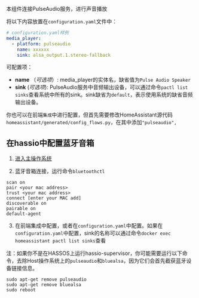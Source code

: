 本组件连接PulseAudio服务，进行声音播放

将以下内容放置在`configuration.yaml`文件中：
```yaml
# configuration.yaml样例
media_player:
  - platform: pulseaudio
    name: xxxxxx
    sink: alsa_output.1.stereo-fallback
```
可配置项：
- **name** （*可选项*）: media_player的实体名，缺省值为`Pulse Audio Speaker`
- **sink** (*可选项*): PulseAudio服务中音频输出设备，可以通过命令`pactl list sinks`查看系统中所有的sink。sink缺省为`default`，表示使用系统的缺省音频输出设备。

你也可以在前端`集成`中进行配置，但首先需要修改HomeAssistant源代码`homeassistant/generated/config_flows.py`，在其中添加`"pulseaudio",`

## 在hassio中配置蓝牙音箱

1. [进入主操作系统](https://developers.home-assistant.io/docs/operating-system/debugging)

2. 蓝牙音箱连接，运行命令`bluetoothctl`

  ```
  scan on
  pair <your mac address>
  trust <your mac address>
  connect [enter your MAC add]
  discoverable on
  pairable on
  default-agent 
  ```

3. 在前端集成中配置，或者在`configuration.yaml`中配置。如果在`configuration.yaml`中配置，sink的名称可以通过命令`docker exec homeassistant pactl list sinks`查看

注：如果你不是在HASSOS上运行hassio-supervisor，你可能需要运行以下命令，去除Host操作系统上的`pulseaudio`和`bluealsa`，因为它们会首先截获蓝牙设备链接信息。
```
sudo apt-get remove pulseaudio
sudo apt-get remove bluealsa
sudo reboot
```
